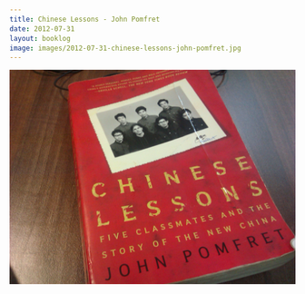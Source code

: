 ```yaml
---
title: Chinese Lessons - John Pomfret
date: 2012-07-31
layout: booklog
image: images/2012-07-31-chinese-lessons-john-pomfret.jpg
---
```

![Chinese Lessons - John Pomfret](images/2012-07-31-chinese-lessons-john-pomfret.jpg)
